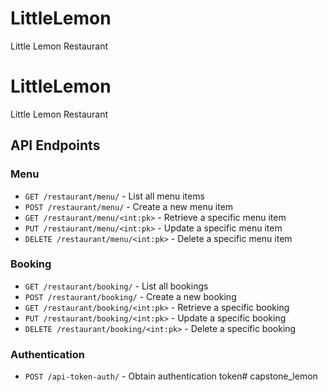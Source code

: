 # LittleLemon
Little Lemon Restaurant

# LittleLemon
Little Lemon Restaurant

## API Endpoints

### Menu
- `GET /restaurant/menu/` - List all menu items
- `POST /restaurant/menu/` - Create a new menu item
- `GET /restaurant/menu/<int:pk>` - Retrieve a specific menu item
- `PUT /restaurant/menu/<int:pk>` - Update a specific menu item
- `DELETE /restaurant/menu/<int:pk>` - Delete a specific menu item

### Booking
- `GET /restaurant/booking/` - List all bookings
- `POST /restaurant/booking/` - Create a new booking
- `GET /restaurant/booking/<int:pk>` - Retrieve a specific booking
- `PUT /restaurant/booking/<int:pk>` - Update a specific booking
- `DELETE /restaurant/booking/<int:pk>` - Delete a specific booking

### Authentication
- `POST /api-token-auth/` - Obtain authentication token# capstone_lemon
